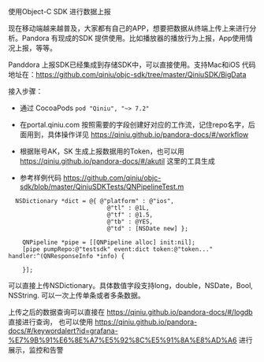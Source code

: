 使用Object-C SDK 进行数据上报

现在移动端越来越普及，大家都有自己的APP，想要把数据从终端上传上来进行分析。Pandora 有现成的SDK 提供使用。比如播放器的播放行为上报，App使用情况上报，等等。


Panddora 上报SDK已经集成到存储SDK中，可以直接使用。支持Mac和iOS
代码地址在：https://github.com/qiniu/objc-sdk/tree/master/QiniuSDK/BigData

接入步骤：
* 通过 CocoaPods `pod "Qiniu", "~> 7.2" `

* 在portal.qiniu.com 按照需要的字段创建好对应的工作流，记住repo名字，后面用到，具体操作详见 https://qiniu.github.io/pandora-docs/#/workflow

* 根据账号AK，SK 生成上报数据用的Token，也可以用 https://qiniu.github.io/pandora-docs/#/akutil 这里的工具生成

* 参考样例代码 
https://github.com/qiniu/objc-sdk/blob/master/QiniuSDKTests/QNPipelineTest.m


```
  NSDictionary *dict = @{ @"platform" : @"ios",
                            @"tl" : @1L,
                            @"tf" : @1.5,
                            @"tb" : @YES,
                            @"td" : [NSDate new] };

    QNPipeline *pipe = [[QNPipeline alloc] init:nil];
    [pipe pumpRepo:@"testsdk" event:dict token:@"token..." handler:^(QNResponseInfo *info) {

    }];
```
可以直接上传NSDictionary。具体数值字段支持long，double，NSDate，Bool, NSString. 可以一次上传单条或者多条数据。

上传之后的数据查询可以直接在 https://qiniu.github.io/pandora-docs/#/logdb 直接进行查询， 也可以使用 https://qiniu.github.io/pandora-docs/#/keywordalert?id=grafana-%E7%9B%91%E6%8E%A7%E5%92%8C%E5%91%8A%E8%AD%A6 进行展示，监控和告警


